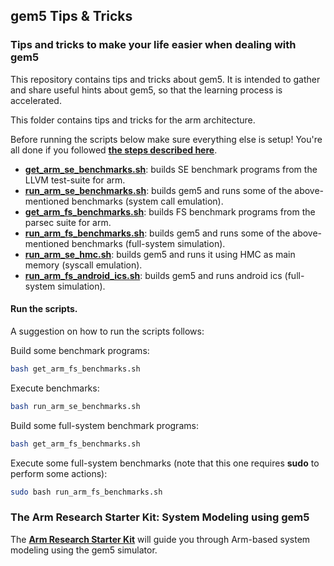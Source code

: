 ## gem5 Tips & Tricks
### **Tips and tricks to make your life easier when dealing with gem5**

This repository contains tips and tricks about gem5. It is intended to gather and share useful hints about gem5, so that the learning process is accelerated.

This folder contains tips and tricks for the arm architecture.

Before running the scripts below make sure everything else is setup! You're all done if you followed [**the steps described here**](../../README.md).

* [**get_arm_se_benchmarks.sh**](get_arm_se_benchmarks.sh): builds SE benchmark programs from the LLVM test-suite for arm.
* [**run_arm_se_benchmarks.sh**](run_arm_se_benchmarks.sh): builds gem5 and runs some of the above-mentioned benchmarks (system call emulation).
* [**get_arm_fs_benchmarks.sh**](get_arm_fs_benchmarks.sh): builds FS benchmark programs from the parsec suite for arm.
* [**run_arm_fs_benchmarks.sh**](run_arm_fs_benchmarks.sh): builds gem5 and runs some of the above-mentioned benchmarks (full-system simulation).
* [**run_arm_se_hmc.sh**](run_arm_se_hmc.sh): builds gem5 and runs it using HMC as main memory (syscall emulation).
* [**run_arm_fs_android_ics.sh**](run_arm_fs_android_ics.sh): builds gem5 and runs android ics (full-system simulation).

#### **Run the scripts.**

A suggestion on how to run the scripts follows:

Build some benchmark programs:
```bash
bash get_arm_fs_benchmarks.sh
```

Execute benchmarks:
```bash
bash run_arm_se_benchmarks.sh
```

Build some full-system benchmark programs:
```bash
bash get_arm_fs_benchmarks.sh
```

Execute some full-system benchmarks (note that this one requires **sudo** to
perform some actions):
```bash
sudo bash run_arm_fs_benchmarks.sh
```

### **The Arm Research Starter Kit: System Modeling using gem5**

The [**Arm Research Starter Kit**](https://github.com/arm-university/arm-gem5-rsk) will guide you through Arm-based system modeling using the gem5 simulator.

